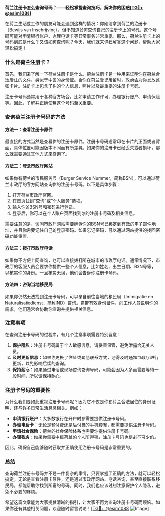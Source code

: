 **荷兰注册卡怎么查询号码？——轻松掌握查询技巧，解决你的困惑[[TG💪+ @esim1088](https://t.me/s/esim1088)]**

在荷兰生活或工作的朋友可能会遇到这样的情况：你刚刚拿到荷兰的注册卡（Bewijs van Inschrijving），但不知道如何查询自己的注册卡上的号码。这个号码可能对申请银行账户、办理电话卡等日常事务非常重要。那么，荷兰注册卡上的号码到底是什么？又该如何查询呢？今天，我们就来详细解答这个问题，帮助大家轻松搞定！

### 什么是荷兰注册卡？

首先，我们来了解一下荷兰注册卡是什么。荷兰注册卡是一种用来证明你在荷兰合法居住的文件，类似于中国的身份证。当你在荷兰登记居留时，政府会为你发放这张卡片。注册卡上包含了你的个人信息、照片以及最重要的注册卡号码。

注册卡号码通常用于各种官方场合，比如申请工作许可、办理银行账户、申请保险等。因此，了解并正确使用这个号码至关重要。

### 查询荷兰注册卡号码的方法

#### 方法一：查看注册卡原件

最直接的方式当然是查看你的注册卡原件。注册卡号码通常印在卡片的正面或者背面，具体位置可能因版本不同而有所差异。如果你的注册卡已经丢失或者损坏，那么就需要通过其他方式来查询了。

#### 方法二：登录市政厅网站

如果你有荷兰的市民服务号（Burger Service Nummer，简称BSN），可以通过荷兰市政厅的官方网站查询你的注册卡号码。以下是具体步骤：

1. 打开荷兰市政厅官网。
2. 在首页找到“查询”或“个人服务”选项。
3. 输入你的BSN号和密码进行登录。
4. 登录后，你可以在个人账户页面找到你的注册卡号码及相关信息。

需要注意的是，访问市政厅网站需要确保你的BSN号已绑定到有效的电子邮件地址，并且你需要记住自己的登录密码。如果忘记密码，可以通过网站提供的找回密码功能重置。

#### 方法三：拨打市政厅电话

如果你不方便上网查询，也可以直接拨打所在城市的市政厅电话。通常情况下，市政厅的客服人员会要求你提供一些个人信息，比如姓名、出生日期、BSN号等，以核实你的身份。一旦核实无误，他们会告诉你注册卡号码。

#### 方法四：咨询当地移民局

如果你仍然无法找到注册卡号码，可以亲自前往当地的移民局（Immigratie en Naturalisatiedienst，简称IND）咨询。携带有效身份证件，向工作人员说明你的需求，他们通常会协助你查询并提供相关信息。

### 注意事项

在查询注册卡号码的过程中，有几个注意事项需要特别留意：

1. **保护隐私**：注册卡号码属于个人敏感信息，请妥善保管，避免泄露给无关人员。
2. **及时更新信息**：如果你更换了住址或其他联系方式，记得及时通知市政厅进行更新，以免影响后续的查询。
3. **保持耐心**：如果通过电话或现场咨询查询号码，可能会因为人多而需要等待一段时间，所以请保持耐心。

### 注册卡号码的重要性

为什么我们要如此重视注册卡号码呢？因为它不仅是你在荷兰合法居住的身份证明，还与许多日常生活息息相关。例如：

- **申请银行账户**：大多数银行在开户时都需要提供注册卡号码。
- **办理电话卡**：无论是预付费还是后付费的手机套餐，都需要提供注册卡号码。
- **申请社会保险**：荷兰的社会保险体系也需要你提供注册卡号码。
- **办理税务**：如果你需要申报荷兰的个人所得税，注册卡号码也是必不可少的。

因此，确保自己能够随时获取并正确使用注册卡号码是非常重要的。

### 总结

查询荷兰注册卡号码并不是一件复杂的事情，只要掌握了正确的方法，就可以轻松搞定。无论是查看注册卡原件，还是通过市政厅网站、电话咨询，甚至直接联系移民局，都能帮助你找到所需的号码。同时，我们也应该时刻注意保护个人隐私，避免不必要的麻烦。

希望这篇文章能为大家提供清晰的指引，让大家不再为查询注册卡号码而烦恼。如果你还有其他相关问题，欢迎随时留言讨论！[[TG💪+ @esim1088](https://t.me/s/esim1088) ![Image](https://i.postimg.cc/4NQfJmqS/Snipaste-2025-05-13-00-14-12.png)]